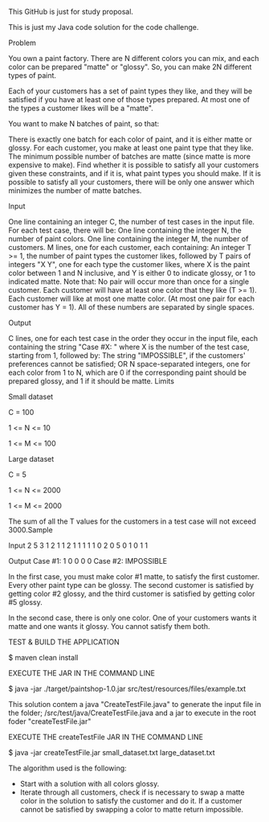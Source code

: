 This GitHub is just for study proposal.

This is just my Java code solution for the code challenge.


Problem

You own a paint factory. There are N different colors you can mix, and each color can be prepared
"matte" or "glossy". So, you can make 2N different types of paint.

Each of your customers has a set of paint types they like, and they will be satisfied if you have at
least one of those types prepared. At most one of the types a customer likes will be a "matte".

You want to make N batches of paint, so that:

There is exactly one batch for each color of paint, and it is either matte or glossy.
For each customer, you make at least one paint type that they like.
The minimum possible number of batches are matte (since matte is more expensive to make).
Find whether it is possible to satisfy all your customers given these constraints, and if it is, what
paint types you should make.
If it is possible to satisfy all your customers, there will be only one answer which minimizes the
number of matte batches.

Input

One line containing an integer C, the number of test cases in the input file.
For each test case, there will be:
One line containing the integer N, the number of paint colors.
One line containing the integer M, the number of customers.
M lines, one for each customer, each containing:
An integer T >= 1, the number of paint types the customer likes, followed by
T pairs of integers "X Y", one for each type the customer likes, where X is the paint color between
1 and N inclusive, and Y is either 0 to indicate glossy, or 1 to indicated matte. Note that:
No pair will occur more than once for a single customer.
Each customer will have at least one color that they like (T >= 1).
Each customer will like at most one matte color. (At most one pair for each customer has Y = 1).
All of these numbers are separated by single spaces.

Output

C lines, one for each test case in the order they occur in the input file, each containing the string
"Case #X: " where X is the number of the test case, starting from 1, followed by:
The string "IMPOSSIBLE", if the customers' preferences cannot be satisfied; OR
N space-separated integers, one for each color from 1 to N, which are 0 if the corresponding paint
should be prepared glossy, and 1 if it should be matte.
Limits

Small dataset

C = 100

1 <= N <= 10

1 <= M <= 100

Large dataset

C = 5

1 <= N <= 2000

1 <= M <= 2000

The sum of all the T values for the customers in a test case will not exceed 3000.Sample

Input
2
5
3
1
2
1
1
2
1
1
1 1
1 0 2 0
5 0
1 0
1 1

Output
Case #1: 1 0 0 0 0
Case #2: IMPOSSIBLE

In the first case, you must make color #1 matte, to satisfy the first customer. Every other paint type
can be glossy. The second customer is satisfied by getting color #2 glossy, and the third customer
is satisfied by getting color #5 glossy.

In the second case, there is only one color. One of your customers wants it matte and one wants it
glossy. You cannot satisfy them both.


TEST & BUILD THE APPLICATION

$ maven clean install

EXECUTE THE JAR IN THE COMMAND LINE

$ java -jar ./target/paintshop-1.0.jar src/test/resources/files/example.txt 

This solution contem a java "CreateTestFile.java" to generate the input file in the folder;
/src/test/java/CreateTestFile.java and a jar to execute in the root foder "createTestFile.jar"

EXECUTE THE createTestFile JAR IN THE COMMAND LINE

$ java -jar createTestFile.jar small_dataset.txt large_dataset.txt

The algorithm used is the following:

* Start with a solution with all colors glossy.
* Iterate through all customers, check if is  necessary to swap a matte color in the solution to satisfy the customer and do it. If a customer cannot be satisfied by swapping a color to matte return impossible.


